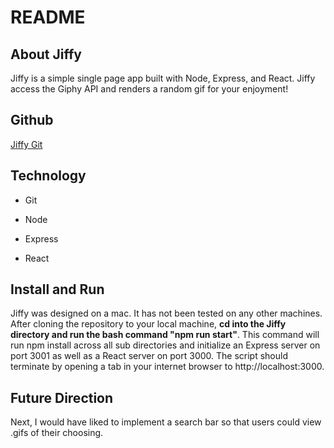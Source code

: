 
# README

## About Jiffy

Jiffy is a simple single page app built with Node, Express, and React. Jiffy access the Giphy API and renders a random gif for your enjoyment!


## Github
[Jiffy Git](https://www.github.com/r0ckf0rd/Jiffy)

  

## Technology

* Git

* Node

* Express

* React


  

## Install and Run

Jiffy was designed on a mac. It has not been tested on any other machines. After cloning the repository to your local machine, **cd into the Jiffy directory and run the bash command "npm run start"**. This command will run npm install across all sub directories and initialize an Express server on port 3001 as well as a React server on port 3000. The script should terminate by opening a tab in your internet browser to http://localhost:3000.


## Future Direction

Next, I would have liked to implement a search bar so that users could view .gifs of their choosing. 
